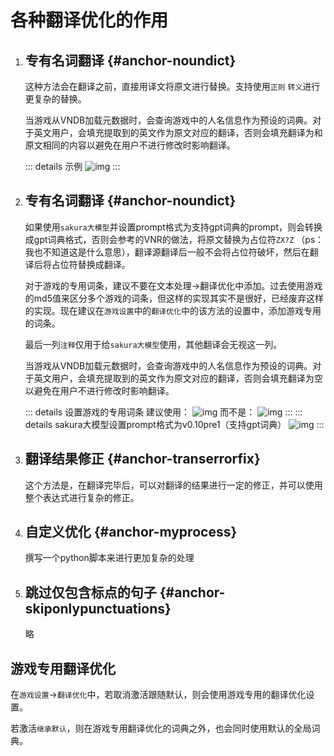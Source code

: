 # 各种翻译优化的作用

1. ## 专有名词翻译 {#anchor-noundict}

    这种方法会在翻译之前，直接用译文将原文进行替换。支持使用`正则` `转义`进行更复杂的替换。

    当游戏从VNDB加载元数据时，会查询游戏中的人名信息作为预设的词典。对于英文用户，会填充提取到的英文作为原文对应的翻译，否则会填充翻译为和原文相同的内容以避免在用户不进行修改时影响翻译。

    ::: details 示例
    ![img](https://image.lunatranslator.org/zh/transoptimi/1.png)
    :::


1. ## 专有名词翻译 {#anchor-noundict}

    如果使用`sakura大模型`并设置prompt格式为支持gpt词典的prompt，则会转换成gpt词典格式，否则会参考的VNR的做法，将原文替换为占位符`ZX?Z` （ps：我也不知道这是什么意思），翻译源翻译后一般不会将占位符破坏，然后在翻译后将占位符替换成翻译。

    对于游戏的专用词条，建议不要在文本处理->翻译优化中添加。过去使用游戏的md5值来区分多个游戏的词条，但这样的实现其实不是很好，已经废弃这样的实现。现在建议在`游戏设置`中的`翻译优化`中的该方法的设置中，添加游戏专用的词条。

    最后一列`注释`仅用于给`sakura大模型`使用，其他翻译会无视这一列。
    
    当游戏从VNDB加载元数据时，会查询游戏中的人名信息作为预设的词典。对于英文用户，会填充提取到的英文作为原文对应的翻译，否则会填充翻译为空以避免在用户不进行修改时影响翻译。

    ::: details 设置游戏的专用词条
    建议使用：
    ![img](https://image.lunatranslator.org/zh/transoptimi/2.png)
    而不是：
    ![img](https://image.lunatranslator.org/zh/transoptimi/3.png)
    :::
    ::: details sakura大模型设置prompt格式为v0.10pre1（支持gpt词典）
    ![img](https://image.lunatranslator.org/zh/transoptimi/4.png)
    :::

1. ## 翻译结果修正 {#anchor-transerrorfix}

    这个方法是，在翻译完毕后，可以对翻译的结果进行一定的修正，并可以使用整个表达式进行复杂的修正。

1. ## 自定义优化 {#anchor-myprocess}

    撰写一个python脚本来进行更加复杂的处理

1. ## 跳过仅包含标点的句子 {#anchor-skiponlypunctuations}

    略

## 游戏专用翻译优化

在`游戏设置`->`翻译优化`中，若取消激活跟随默认，则会使用游戏专用的翻译优化设置。

若激活`继承默认`，则在游戏专用翻译优化的词典之外，也会同时使用默认的全局词典。